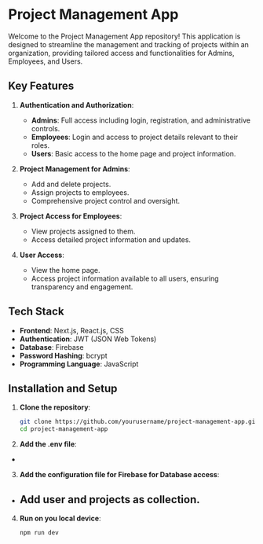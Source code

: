 # Project Management App

Welcome to the Project Management App repository! This application is designed to streamline the management and tracking of projects within an organization, providing tailored access and functionalities for Admins, Employees, and Users.

## Key Features

1. **Authentication and Authorization**:
   - **Admins**: Full access including login, registration, and administrative controls.
   - **Employees**: Login and access to project details relevant to their roles.
   - **Users**: Basic access to the home page and project information.

2. **Project Management for Admins**:
   - Add and delete projects.
   - Assign projects to employees.
   - Comprehensive project control and oversight.

3. **Project Access for Employees**:
   - View projects assigned to them.
   - Access detailed project information and updates.

4. **User Access**:
   - View the home page.
   - Access project information available to all users, ensuring transparency and engagement.

## Tech Stack
- **Frontend**: Next.js, React.js, CSS
- **Authentication**: JWT (JSON Web Tokens)
- **Database**: Firebase
- **Password Hashing**: bcrypt
- **Programming Language**: JavaScript

## Installation and Setup

1. **Clone the repository**:
   ```bash
   git clone https://github.com/yourusername/project-management-app.git
   cd project-management-app
2. **Add the .env file**:

- 

3. **Add the configuration file for Firebase for Database access**:
- Add user and projects as collection.
   - 

4. **Run on you local device**:
   ```bash
   npm run dev